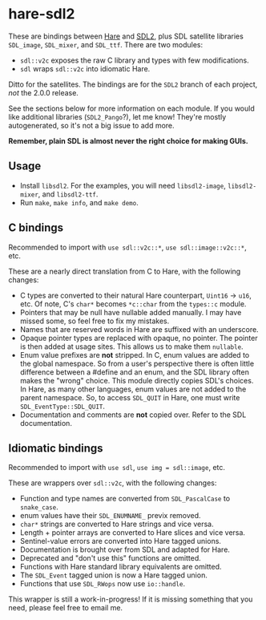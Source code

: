 # hare-sdl2

These are bindings between [Hare] and [SDL2], plus SDL satellite libraries
`SDL_image`, `SDL_mixer`, and `SDL_ttf`. There are two modules:

- `sdl::v2c` exposes the raw C library and types with few modifications.
- `sdl` wraps `sdl::v2c` into idiomatic Hare.

Ditto for the satellites. The bindings are for the `SDL2` branch of each
project, *not* the 2.0.0 release.

See the sections below for more information on each module. If you would like
additional libraries (`SDL2_Pango`?), let me know! They're mostly
autogenerated, so it's not a big issue to add more.

__Remember, plain SDL is almost never the right choice for making GUIs.__

[Hare]: https://harelang.org
[SDL2]: https://libsdl.org

## Usage

* Install `libsdl2`. For the examples, you will need `libsdl2-image`,
  `libsdl2-mixer`, and `libsdl2-ttf`.
* Run `make`, `make info`, and `make demo`.

## C bindings

Recommended to import with `use sdl::v2c::*`, `use sdl::image::v2c::*`, etc.

These are a nearly direct translation from C to Hare, with the following
changes:

- C types are converted to their natural Hare counterpart, `Uint16` -> `u16`,
  etc. Of note, C's `char*` becomes `*c::char` from the `types::c` module.
- Pointers that may be null have nullable added manually. I may have missed
  some, so feel free to fix my mistakes.
- Names that are reserved words in Hare are suffixed with an underscore.
- Opaque pointer types are replaced with opaque, no pointer. The pointer is
  then added at usage sites. This allows us to make them `nullable`.
- Enum value prefixes are __not__ stripped. In C, enum values are added to the
  global namespace. So from a user's perspective there is often little
  difference between a #define and an enum, and the SDL library often makes the
  "wrong" choice. This module directly copies SDL's choices. In Hare, as many
  other languages, enum values are not added to the parent namespace. So, to
  access `SDL_QUIT` in Hare, one must write `SDL_EventType::SDL_QUIT`.
- Documentation and comments are __not__ copied over. Refer to the SDL
  documentation.

## Idiomatic bindings

Recommended to import with `use sdl`, `use img = sdl::image`, etc.

These are wrappers over `sdl::v2c`, with the following changes:

- Function and type names are converted from `SDL_PascalCase` to `snake_case`.
- enum values have their `SDL_ENUMNAME_` previx removed.
- `char*` strings are converted to Hare strings and vice versa.
- Length + pointer arrays are converted to Hare slices and vice versa.
- Sentinel-value errors are converted into Hare tagged unions.
- Documentation is brought over from SDL and adapted for Hare.
- Deprecated and "don't use this" functions are omitted.
- Functions with Hare standard library equivalents are omitted.
- The `SDL_Event` tagged union is now a Hare tagged union.
- Functions that use `SDL_RWops` now use `io::handle`.

This wrapper is still a work-in-progress! If it is missing something that you
need, please feel free to email me.
